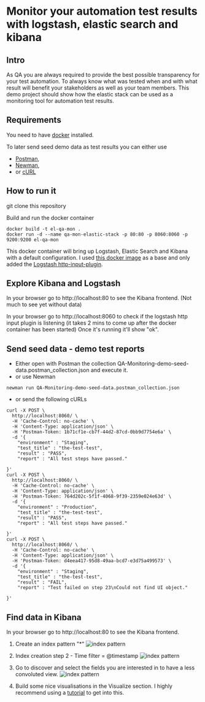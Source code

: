 # Monitor your automation test results with logstash, elastic search and kibana

## Intro
As QA you are always required to provide the best possible transparency for your test automation. To always know what was tested when and with what result will benefit your stakeholders as well as your team members.
This demo project should show how the elastic stack can be used as a monitoring tool for automation test results.

## Requirements

You need to have [docker](https://www.docker.com/) installed.

To later send seed demo data as test results you can either use
* [Postman](https://www.getpostman.com/),
* [Newman](https://github.com/postmanlabs/newman#getting-started),
* or [cURL](https://curl.haxx.se/)

## How to run it

git clone this repository

Build and run the docker container
```
docker build -t el-qa-mon .
docker run -d --name qa-mon-elastic-stack -p 80:80 -p 8060:8060 -p 9200:9200 el-qa-mon
```
This docker container will bring up Logstash, Elastic Search and Kibana with a default configuration. I used [this docker image](https://hub.docker.com/r/blacktop/elastic-stack/) as a base and only added the [Logstash http-input-plugin](https://www.elastic.co/blog/introducing-logstash-input-http-plugin).

## Explore Kibana and Logstash

In your browser go to http://localhost:80 to see the Kibana frontend. (Not much to see yet without data)

In your browser go to http://localhost:8060 to check if the logstash http input plugin is listening (it takes 2 mins to come up after the docker container has been started)
Once it's running it'll show "ok".

## Send seed data - demo test reports
* Either open with Postman the collection QA-Monitoring-demo-seed-data.postman_collection.json and execute it.
* or use Newman
```
newman run QA-Monitoring-demo-seed-data.postman_collection.json
```
* or send the following cURLs
```
curl -X POST \
  http://localhost:8060/ \
  -H 'Cache-Control: no-cache' \
  -H 'Content-Type: application/json' \
  -H 'Postman-Token: 1b71cf1e-cb7f-44d2-87cd-0bb9d7754e6a' \
  -d '{
	"environment" : "Staging", 
	"test_title" : "the-test-test", 
	"result" : "PASS", 
	"report" : "All test steps have passed."
	
}'
curl -X POST \
  http://localhost:8060/ \
  -H 'Cache-Control: no-cache' \
  -H 'Content-Type: application/json' \
  -H 'Postman-Token: 764d202c-5f1f-4068-9f39-2359e024e63d' \
  -d '{
	"environment" : "Production", 
	"test_title" : "the-test-test", 
	"result" : "PASS", 
	"report" : "All test steps have passed."
	
}'
curl -X POST \
  http://localhost:8060/ \
  -H 'Cache-Control: no-cache' \
  -H 'Content-Type: application/json' \
  -H 'Postman-Token: d4eea417-95d8-49aa-bcd7-e3d75a499573' \
  -d '{
	"environment" : "Staging", 
	"test_title" : "the-test-test", 
	"result" : "FAIL", 
	"report" : "Test failed on step 23\nCould not find UI object."
	
}'
```

## Find data in Kibana

In your browser go to http://localhost:80 to see the Kibana frontend.

1. Create an index pattern "*"
![index pattern](/images/define-index-pattern.png)

2. Index creation step 2 - Time filter = @timestamp
![index pattern](/images/configure-setting.png)

3. Go to discover and select the fields you are interested in to have a less convoluted view.
![index pattern](/images/selected-fields.png)

4. Build some nice visualisations in the Visualize section. 
I highly recommend using a [tutorial](https://www.digitalocean.com/community/tutorials/how-to-use-kibana-dashboards-and-visualizations) to get into this.
 


